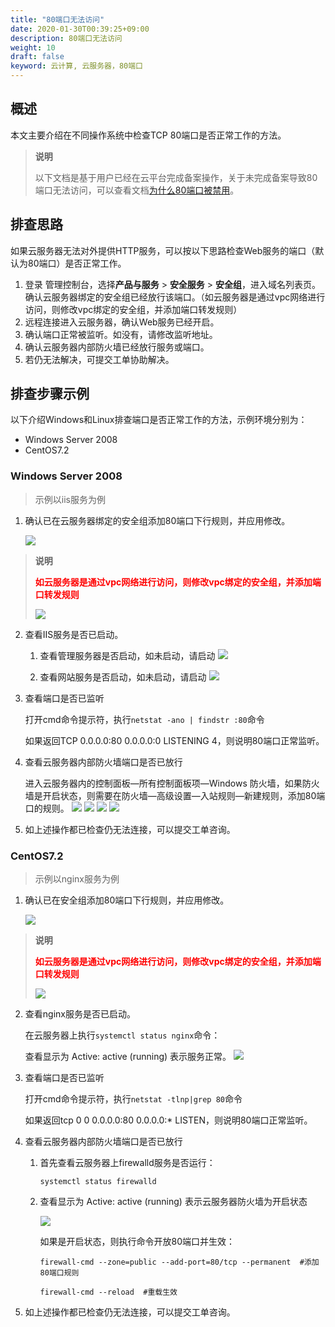 ```yaml
---
title: "80端口无法访问"
date: 2020-01-30T00:39:25+09:00
description: 80端口无法访问
weight: 10
draft: false
keyword: 云计算, 云服务器，80端口
---
```


## 概述

本文主要介绍在不同操作系统中检查TCP 80端口是否正常工作的方法。

>**说明**
>
>以下文档是基于用户已经在云平台完成备案操作，关于未完成备案导致80端口无法访问，可以查看文档[为什么80端口被禁用](/compute/vm/faq/common_operations/os_func_manage/port_80_disabled)。

## 排查思路

如果云服务器无法对外提供HTTP服务，可以按以下思路检查Web服务的端口（默认为80端口）是否正常工作。

1. 登录 管理控制台，选择**产品与服务** > **安全服务** > **安全组**，进入域名列表页。确认云服务器绑定的安全组已经放行该端口。（如云服务器是通过vpc网络进行访问，则修改vpc绑定的安全组，并添加端口转发规则）
2. 远程连接进入云服务器，确认Web服务已经开启。
3. 确认端口正常被监听。如没有，请修改监听地址。
4. 确认云服务器内部防火墙已经放行服务或端口。
5. 若仍无法解决，可提交工单协助解决。


## 排查步骤示例
以下介绍Windows和Linux排查端口是否正常工作的方法，示例环境分别为：
* Windows Server 2008
* CentOS7.2

### Windows Server 2008
>示例以iis服务为例

1. 确认已在云服务器绑定的安全组添加80端口下行规则，并应用修改。

   ![](/compute/vm/_images/check_port_worked1.png)

> **说明**
>
> **<span style="color:red">如云服务器是通过vpc网络进行访问，则修改vpc绑定的安全组，并添加端口转发规则</span>**
>
> ![](/compute/vm/_images/check_port_worked11.png)

2. 查看IIS服务是否已启动。

   1. 查看管理服务器是否启动，如未启动，请启动
      ![](/compute/vm/_images/check_port_worked2.png)

   2. 查看网站服务是否启动，如未启动，请启动
      ![](/compute/vm/_images/check_port_worked3.png)

3. 查看端口是否已监听

   打开cmd命令提示符，执行`netstat -ano | findstr :80`命令

   如果返回TCP 0.0.0.0:80 0.0.0.0:0 LISTENING 4，则说明80端口正常监听。

4. 查看云服务器内部防火墙端口是否已放行

   进入云服务器内的控制面板—所有控制面板项—Windows 防火墙，如果防火墙是开启状态，则需要在防火墙—高级设置—入站规则—新建规则，添加80端口的规则。
   ![](/compute/vm/_images/check_port_worked4.png)
   ![](/compute/vm/_images/check_port_worked5.png)
   ![](/compute/vm/_images/check_port_worked6.png)
   ![](/compute/vm/_images/check_port_worked7.png)

5. 如上述操作都已检查仍无法连接，可以提交工单咨询。

### CentOS7.2
>示例以nginx服务为例

1. 确认已在安全组添加80端口下行规则，并应用修改。

   ![](/compute/vm/_images/check_port_worked1.png)

> **说明**
>
> **<span style="color:red">如云服务器是通过vpc网络进行访问，则修改vpc绑定的安全组，并添加端口转发规则</span>**
>
> ![](/compute/vm/_images/check_port_worked11.png)

2. 查看nginx服务是否已启动。

   在云服务器上执行`systemctl status nginx`命令：

   查看显示为 Active: active (running) 表示服务正常。
   ![](/compute/vm/_images/check_port_worked9.png)

3. 查看端口是否已监听

   打开cmd命令提示符，执行`netstat -tlnp|grep 80`命令

   如果返回tcp 0 0 0.0.0.0:80 0.0.0.0:* LISTEN，则说明80端口正常监听。

4. 查看云服务器内部防火墙端口是否已放行

   1. 首先查看云服务器上firewalld服务是否运行：

      ```
      systemctl status firewalld
      ```

   2. 查看显示为 Active: active (running) 表示云服务器防火墙为开启状态

      ![](/compute/vm/_images/check_port_worked10.png)

      如果是开启状态，则执行命令开放80端口并生效：

      ```
      firewall-cmd --zone=public --add-port=80/tcp --permanent  #添加80端口规则
      
      firewall-cmd --reload  #重载生效
      ```

5. 如上述操作都已检查仍无法连接，可以提交工单咨询。